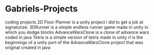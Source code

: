 # Gabriels-Projects
coding projects
2D Floor Planner is a unity project i did to get a job at signaturize.
3DRunner is a simple endless runner game made in unity in which you dodge blocks
AdvanceWarsClone is a clone of advance wars coded in java
Tetris is a simple version of tetris made in unity
rl is the beginnings of a unity port of the AdvanceWarsClone project that was original created in java
